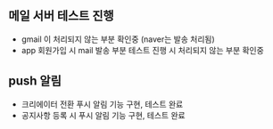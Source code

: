 ## 메일 서버 테스트 진행  

- gmail 이 처리되지 않는 부분 확인중 (naver는 발송 처리됨)  
- app 회원가입 시 mail 발송 부분 테스트 진행 시 처리되지 않는 부분 확인중  

## push 알림  

- 크리에이터 전환 푸시 알림 기능 구현, 테스트 완료  
- 공지사항 등록 시 푸시 알림 기능 구현, 테스트 완료  
